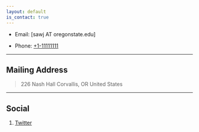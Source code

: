 ```yaml
---
layout: default
is_contact: true
---
```


* Email: [sawj AT oregonstate.edu]

* Phone: [+1-11111111](tel:+1-11111111)

---

## Mailing Address

> 226 Nash Hall
> Corvallis, OR
> United States

---

## Social

1. [Twitter](https://twitter.com/jimmysaw)
